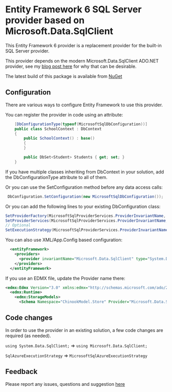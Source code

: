 # Entity Framework 6 SQL Server provider based on Microsoft.Data.SqlClient

This Entity Framework 6 provider is a replacement provider for the built-in SQL Server provider. 

This provider depends on the modern Microsoft.Data.SqlClient ADO.NET provider, see my [blog post here](https://erikej.github.io/ef6/sqlserver/2021/08/08/ef6-microsoft-data-sqlclient.html) for why that can be desirable.

The latest build of this package is available from [NuGet](https://www.nuget.org/packages/ErikEJ.EntityFramework.SqlServer/)

## Configuration

There are various ways to configure Entity Framework to use this provider.

You can register the provider in code using an attribute:

````csharp
    [DbConfigurationType(typeof(MicrosoftSqlDbConfiguration))]
    public class SchoolContext : DbContext
    {
        public SchoolContext() : base()
        {
        }

        public DbSet<Student> Students { get; set; }
    }
````
If you have multiple classes inheriting from DbContext in your solution, add the DbConfigurationType attribute to all of them.

Or you can use the SetConfiguration method before any data access calls:
````csharp
 DbConfiguration.SetConfiguration(new MicrosoftSqlDbConfiguration());
````
Or you can add the following lines to your existing DbConfiguration class:
````csharp
SetProviderFactory(MicrosoftSqlProviderServices.ProviderInvariantName, Microsoft.Data.SqlClient.SqlClientFactory.Instance);
SetProviderServices(MicrosoftSqlProviderServices.ProviderInvariantName, MicrosoftSqlProviderServices.Instance);
// Optional
SetExecutionStrategy(MicrosoftSqlProviderServices.ProviderInvariantName, () => new MicrosoftSqlAzureExecutionStrategy());
````
You can also use XML/App.Config based configuration:

````xml
  <entityFramework>
    <providers>
      <provider invariantName="Microsoft.Data.SqlClient" type="System.Data.Entity.SqlServer.MicrosoftSqlProviderServices, ErikEJ.EntityFramework.SqlServer" />
    </providers>
  </entityFramework>
````

If you use an EDMX file, update the Provider name there:

````xml
<edmx:Edmx Version="3.0" xmlns:edmx="http://schemas.microsoft.com/ado/2009/11/edmx">
  <edmx:Runtime>
    <edmx:StorageModels>
      <Schema Namespace="ChinookModel.Store" Provider="Microsoft.Data.SqlClient" >
````

## Code changes

In order to use the provider in an existing solution, a few code changes are required (as needed).

`using System.Data.SqlClient;` => `using Microsoft.Data.SqlClient;`

`SqlAzureExecutionStrategy` => `MicrosoftSqlAzureExecutionStrategy`

## Feedback

Please report any issues, questions and suggestion [here](https://github.com/ErikEJ/EntityFramework6PowerTools/issues)
